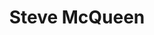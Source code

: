 ---
title: Steve McQueen
category: paintings
series: simple
year: 2012
image: steve5.jpg
size: 41cmx31cm
materials: oil on canvas
---